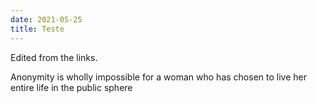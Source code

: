 ```yaml
---
date: 2021-05-25
title: Teste
---
```


Edited from the links.

Anonymity is wholly impossible for a woman who has chosen to live her entire life in the public sphere
